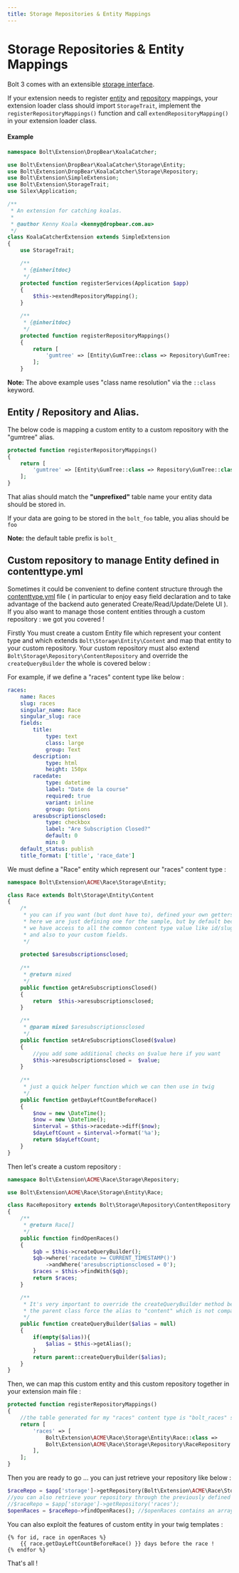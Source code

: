 ```yaml
---
title: Storage Repositories & Entity Mappings
---
```

Storage Repositories & Entity Mappings
======================================

Bolt 3 comes with an extensible [storage interface](../storage/introduction). 

If your extension needs to register [entity](../storage/entities) 
and [repository](../storage/repositories) mappings, 
your extension loader class should import `StorageTrait`, implement the 
`registerRepositoryMappings()` function and call `extendRepositoryMapping()` in 
your extension loader class.

#### Example

```php
namespace Bolt\Extension\DropBear\KoalaCatcher;

use Bolt\Extension\DropBear\KoalaCatcher\Storage\Entity;
use Bolt\Extension\DropBear\KoalaCatcher\Storage\Repository;
use Bolt\Extension\SimpleExtension;
use Bolt\Extension\StorageTrait;
use Silex\Application;

/**
 * An extension for catching koalas.
 *
 * @author Kenny Koala <kenny@dropbear.com.au>
 */
class KoalaCatcherExtension extends SimpleExtension
{
    use StorageTrait;

    /**
     * {@inheritdoc}
     */
    protected function registerServices(Application $app)
    {
        $this->extendRepositoryMapping();
    }

    /**
     * {@inheritdoc}
     */
    protected function registerRepositoryMappings()
    {
        return [
            'gumtree' => [Entity\GumTree::class => Repository\GumTree::class],
        ];
    }
```

**Note:** The above example uses "class name resolution" via the `::class` keyword.


Entity / Repository and Alias.
-----------------------------

The below code is mapping a custom entity to a custom repository with the "gumtree" alias.
```php
protected function registerRepositoryMappings()
{
    return [
        'gumtree' => [Entity\GumTree::class => Repository\GumTree::class],
    ];
}
```
That alias should match the **"unprefixed"** table name your entity data should be stored in. 

If your data are going to be stored in the `bolt_foo` table, you alias should be `foo`

**Note:** the default table prefix is `bolt_`

Custom repository to manage Entity defined in contenttype.yml
-------------------------------------------------------------
Sometimes it could be convenient to define content structure through the [contenttype.yml](../../contenttypes/intro)  file ( in particular to enjoy easy field declaration and to take advantage of the backend auto generated Create/Read/Update/Delete  UI ). If you also want to manage those content entities through a custom repository : we got you covered !

Firstly You must create a custom Entity file which represent your content type and which extends `Bolt\Storage\Entity\Content` and map that entity to your custom repository. Your custom repository must also extend `Bolt\Storage\Repository\ContentRepository` and override the `createQueryBuilder` the whole is covered below :

For example, if we define a "races" content type like below :
```yml
races:
    name: Races
    slug: races
    singular_name: Race
    singular_slug: race
    fields:
        title:
            type: text
            class: large
            group: Text
        description:
            type: html
            height: 150px
        racedate:
            type: datetime
            label: "Date de la course"
            required: true
            variant: inline
            group: Options
        aresubscriptionsclosed:
            type: checkbox
            label: "Are Subscription Closed?"
            default: 0
            min: 0
    default_status: publish
    title_format: ['title', 'race_date']
```

We must define a "Race" entity which represent our "races" content type : 
```php
namespace Bolt\Extension\ACME\Race\Storage\Entity;

class Race extends Bolt\Storage\Entity\Content
{
    /*
     * you can if you want (but dont have to), defined your own getters & setters 
     * here we are just defining one for the sample, but by default because we inherit the Bolt Content class, 
     * we have access to all the common content type value like id/slug/datecreated/relation/taxonomy etc..
     * and also to your custom fields.
     */
 
    protected $aresubscriptionsclosed;
 
    /**
     * @return mixed
     */
    public function getAreSubscriptionsClosed()
    {
        return  $this->aresubscriptionsclosed;
    }

    /**
     * @param mixed $aresubscriptionsclosed
     */
    public function setAreSubscriptionsClosed($value)
    {
        //you add some additional checks on $value here if you want
        $this->aresubscriptionsclosed =  $value;
    }
    
    /**
     * just a quick helper function which we can then use in twig
     */
    public function getDayLeftCountBeforeRace()
    {
        $now = new \DateTime();
        $now = new \DateTime();
        $interval = $this->racedate->diff($now);
        $dayLeftCount = $interval->format('%a');
        return $dayLeftCount;
    }
}
```

Then let's create a custom repository : 

```php
namespace Bolt\Extension\ACME\Race\Storage\Repository;

use Bolt\Extension\ACME\Race\Storage\Entity\Race;

class RaceRepository extends Bolt\Storage\Repository\ContentRepository
{
    /**
     * @return Race[]
     */
    public function findOpenRaces()
    {
        $qb = $this->createQueryBuilder();
        $qb->where('racedate >= CURRENT_TIMESTAMP()')
            ->andWhere('aresubscriptionsclosed = 0');
        $races = $this->findWith($qb);
        return $races;
    }

    /**
     * It's very important to override the createQueryBuilder method because 
     * the parent class force the alias to "content" which is not compatible with our custom entity
     */
    public function createQueryBuilder($alias = null)
    {
        if(empty($alias)){
            $alias = $this->getAlias();
        }
        return parent::createQueryBuilder($alias);
    }
}
```

Then, we can map this custom entity and this custom repository together in your extension main file : 

```php
protected function registerRepositoryMappings()
{
    //the table generated for my "races" content type is "bolt_races" so the unprefixed name is simply "races"
    return [
        'races' => [
            Bolt\Extension\ACME\Race\Storage\Entity\Race::class => 
            Bolt\Extension\ACME\Race\Storage\Repository\RaceRepository::class
        ],
    ];
}
```

Then you are ready to go ... you can just retrieve your repository like below : 
```php
$raceRepo = $app['storage']->getRepository(Bolt\Extension\ACME\Race\Storage\Entity\Race::class);
//you can also retrieve your repository through the previously defined alias : 
//$raceRepo = $app['storage']->getRepository('races');
$openRaces = $raceRepo->findOpenRaces(); //$openRaces contains an array of Race Entities
```

You can also exploit the features of custom entity in your twig templates :
```twig
{% for id, race in openRaces %}
    {{ race.getDayLeftCountBeforeRace() }} days before the race !
{% endfor %}
```

That's all !
